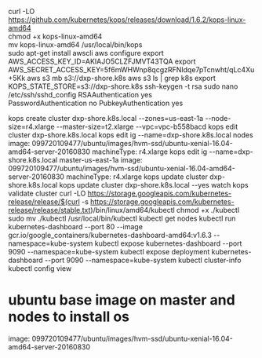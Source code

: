 curl -LO https://github.com/kubernetes/kops/releases/download/1.6.2/kops-linux-amd64                  
chmod +x kops-linux-amd64          
mv kops-linux-amd64 /usr/local/bin/kops       
sudo apt-get install awscli
aws configure
export AWS_ACCESS_KEY_ID=AKIAJO5CLZFJMVT43TQA
export AWS_SECRET_ACCESS_KEY=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
aws s3 mb s3://dxp-shore.k8s
aws s3 ls | grep k8s
export KOPS_STATE_STORE=s3://dxp-shore.k8s
ssh-keygen -t rsa
sudo nano /etc/ssh/sshd_config
    RSAAuthentication yes    
    PasswordAuthentication no
    PubkeyAuthentication yes

kops create cluster dxp-shore.k8s.local --zones=us-east-1a --node-size=r4.xlarge --master-size=t2.xlarge --vpc=vpc-b558bacd
kops edit cluster dxp-shore.k8s.local
kops edit ig --name=dxp-shore.k8s.local nodes
    image: 099720109477/ubuntu/images/hvm-ssd/ubuntu-xenial-16.04-amd64-server-20160830
    machineType: r4.xlarge
kops edit ig --name=dxp-shore.k8s.local master-us-east-1a
    image: 099720109477/ubuntu/images/hvm-ssd/ubuntu-xenial-16.04-amd64-server-20160830
    machineType: r4.xlarge
kops update cluster dxp-shore.k8s.local
kops update cluster dxp-shore.k8s.local --yes
watch kops validate cluster
curl -LO https://storage.googleapis.com/kubernetes-release/release/$(curl -s https://storage.googleapis.com/kubernetes-release/release/stable.txt)/bin/linux/amd64/kubectl
chmod +x ./kubectl
sudo mv ./kubectl /usr/local/bin/kubectl
kubectl get nodes
kubectl run kubernetes-dashboard --port 80 --image gcr.io/google_containers/kubernetes-dashboard-amd64:v1.6.3 --namespace=kube-system
kubectl expose kubernetes-dashboard --port 9090 --namespace=kube-system
kubectl expose deployment kubernetes-dashboard --port 9090 --namespace=kube-system
kubectl cluster-info
kubectl config view







# ubuntu base image on master and nodes to install os
image: 099720109477/ubuntu/images/hvm-ssd/ubuntu-xenial-16.04-amd64-server-20160830



